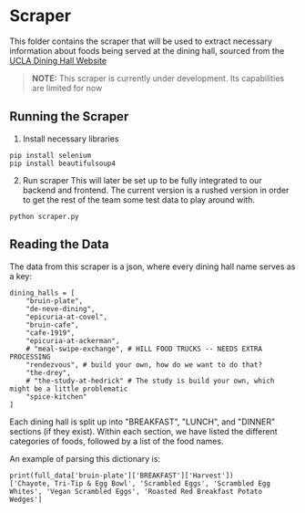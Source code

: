# Scraper

This folder contains the scraper that will be used to extract necessary information about foods being served at the dining hall, sourced from the [UCLA Dining Hall Website](https://dining.ucla.edu/)

> **NOTE:** This scraper is currently under development. Its capabilities are limited for now

## Running the Scraper

1. Install necessary libraries

```
pip install selenium
pip install beautifulsoup4
```

2. Run scraper
This will later be set up to be fully integrated to our backend and frontend. The current version is a rushed version in order to get the rest of the team some test data to play around with. 

```
python scraper.py
```

## Reading the Data

The data from this scraper is a json, where every dining hall name serves as a key:

```
dining_halls = [
    "bruin-plate",
    "de-neve-dining",
    "epicuria-at-covel",
    "bruin-cafe",
    "cafe-1919",
    "epicuria-at-ackerman",
    # "meal-swipe-exchange", # HILL FOOD TRUCKS -- NEEDS EXTRA PROCESSING
    "rendezvous", # build your own, how do we want to do that?
    "the-drey",
    # "the-study-at-hedrick" # The study is build your own, which might be a little problematic
    "spice-kitchen"
]
```

Each dining hall is split up into "BREAKFAST", "LUNCH", and "DINNER" sections (if they exist). Within each section, we have listed the different categories of foods, followed by a list of the food names. 

An example of parsing this dictionary is:
```
print(full_data['bruin-plate']['BREAKFAST']['Harvest'])
['Chayote, Tri-Tip & Egg Bowl', 'Scrambled Eggs', 'Scrambled Egg Whites', 'Vegan Scrambled Eggs', 'Roasted Red Breakfast Potato Wedges']
```